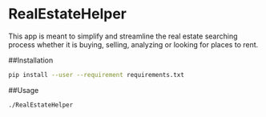 # RealEstateHelper
This app is meant to simplify and streamline the real estate searching process whether it is buying, selling, analyzing or looking for places to rent.

##Installation
```bash
pip install --user --requirement requirements.txt
```

##Usage
```bash
./RealEstateHelper
```

